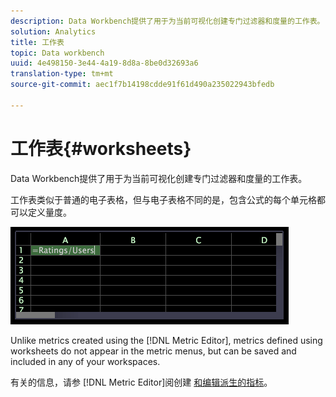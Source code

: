 ```yaml
---
description: Data Workbench提供了用于为当前可视化创建专门过滤器和度量的工作表。
solution: Analytics
title: 工作表
topic: Data workbench
uuid: 4e498150-3e44-4a19-8d8a-8be0d32693a6
translation-type: tm+mt
source-git-commit: aec1f7b14198cdde91f61d490a235022943bfedb

---
```



# 工作表{#worksheets}

Data Workbench提供了用于为当前可视化创建专门过滤器和度量的工作表。

工作表类似于普通的电子表格，但与电子表格不同的是，包含公式的每个单元格都可以定义量度。

![](assets/vis_Worksheet_TextAndFormula.png)

Unlike metrics created using the [!DNL Metric Editor], metrics defined using worksheets do not appear in the metric menus, but can be saved and included in any of your workspaces.

有关的信息，请参 [!DNL Metric Editor]阅创建 [和编辑派生的指标](../../../../home/c-get-started/c-admin-intrf/c-prof-mgr/c-drvd-mtrcs.md#concept-e41723b342a849309874b26232224a40)。
